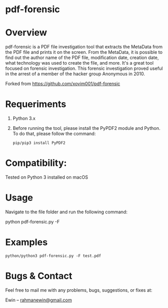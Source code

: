 # pdf-forensic

Overview
=========
pdf-forensic is a PDF file investigation tool that extracts the MetaData from the PDF file and prints it on the screen. From the MetaData, it is possible to find out the author name of the PDF file, modification date, creation date, what technology was used to create the file, and more. It's a great tool focused on forensic investigation. This forensic investigation proved useful in the arrest of a member of the hacker group Anonymous in 2010.

Forked from https://github.com/xovim001/pdf-forensic

Requeriments
============
1. Python 3.x
2. Before running the tool, please install the PyPDF2 module and Python. To do that, please follow the command:
  
   `pip/pip3 install PyPDF2`

Compatibility:
============
Tested on Python 3 installed on macOS

Usage
=====
Navigate to the file folder and run the following command:

python pdf-forensic.py -F <File Name>

Examples
========
`python/python3 pdf-forensic.py -F test.pdf`

Bugs & Contact
==============
Feel free to mail me with any problems, bugs, suggestions, or fixes at:

Ewin – rahmanewin@gmail.com
